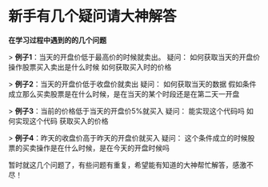# 新手有几个疑问请大神解答

**在学习过程中遇到的的几个问题**

&gt; **例子1**：当天的开盘价低于最高价的时候就卖出。
      疑问：
              如何获取当天的开盘价
              操作股票买入卖出是什么时候
              如何获取买入时的价格

&gt; **例子2**：当天的开盘价低于收盘价就卖出
      疑问：
              如何获取当天的数据
              假如条件成立那么买卖股票是在什么时候，是在当天的某个时段还是在第二天一开盘
          
&gt; **例子3**：当前的价格低于当天的开盘价5%就买入
      疑问：
              能实现这个代码吗
              如何实现这个代码
              获取买入的价格
          
&gt; **例子4**：昨天的收盘价高于昨天的开盘价就买入
      疑问：
              这个条件成立的时候股票的买卖操作是在什么时候，是在今天的开盘时候吗

          
暂时就这几个问题了，有些问题有重复，希望能有知道的大神帮忙解答，感激不尽！